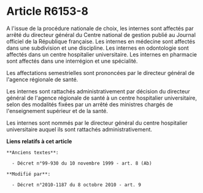 # Article R6153-8

A l'issue de la procédure nationale de choix, les internes sont affectés par arrêté du directeur général du Centre national
de gestion publié au Journal officiel de la République française. Les internes en médecine sont affectés dans une subdivision
et une discipline. Les internes en odontologie sont affectés dans un centre hospitalier universitaire. Les internes en
pharmacie sont affectés dans une interrégion et une spécialité. 

Les affectations semestrielles sont prononcées par le directeur général de l'agence régionale de santé. 

Les internes sont rattachés administrativement par décision du directeur général de l'agence régionale de santé à un centre
hospitalier universitaire, selon des modalités fixées par un arrêté des ministres chargés de l'enseignement supérieur et de
la santé. 

Les internes sont nommés par le directeur général du centre hospitalier universitaire auquel ils sont rattachés
administrativement.

**Liens relatifs à cet article**

	**Anciens textes**:

	  - Décret n°99-930 du 10 novembre 1999 - art. 8 (Ab)

	**Modifié par**:

	  - Décret n°2010-1187 du 8 octobre 2010 - art. 9
